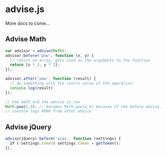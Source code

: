 advise.js
=========

More docs to come...

Advise Math
-----------

```javascript
var advisor = advise(Math);
advisor.before('pow', function (x, y) {
  // return an array, gets used as the arguments to the function
  return [x * 2, y * 2];
});

advisor.after('pow', function (result) {
  // do something with the return value of the operation.
  console.log(result)
});

// Use math and the advice is run
Math.pow(2,3); // becomes Math.pow(4,6) because of the before advise.
// console logs 4096 from after advice

```

Advise jQuery
-------------

```javascript
advise(jQuery).before('ajax', function (settings) {
  if (!settings.token) settings.token = getToken();
});
```
